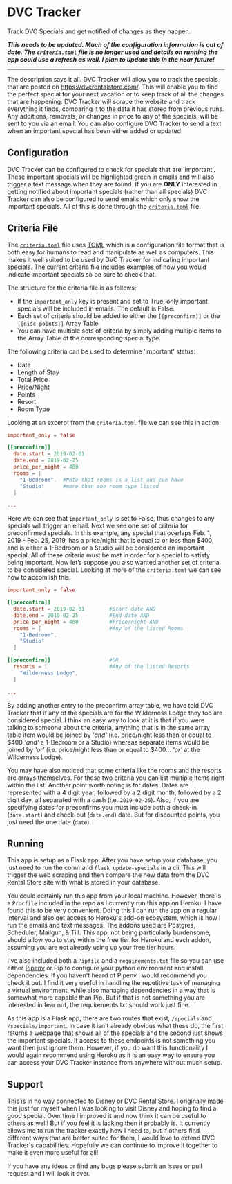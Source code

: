 # DVC Tracker
Track DVC Specials and get notified of changes as they happen.

***This needs to be updated. Much of the configuration information is out of date. The `criteria.toml` file is no longer used and details on running the app could use a refresh as well. I plan to update this in the near future!***

---

The description says it all. DVC Tracker will allow you to track the specials that are posted on https://dvcrentalstore.com/. This will enable you to find the perfect special for your next vacation or to keep track of all the changes that are happening. DVC Tracker will scrape the website and track everything it finds, comparing it to the data it has stored from previous runs. Any additions, removals, or changes in price to any of the specials, will be sent to you via an email. You can also configure DVC Tracker to send a text when an important special has been either added or updated.

Configuration
-------------

DVC Tracker can be configured to check for specials that are 'important'. These important specials will be highlighted green in emails and will also trigger a text message when they are found. If you are **ONLY** interested in getting notified about important specials (rather than all specials) DVC Tracker can also be configured to send emails which only show the important specials. All of this is done through the [`criteria.toml`](criteria.toml) file.

Criteria File
-------------

The [`criteria.toml`](criteria.toml) file uses [TOML](https://github.com/toml-lang/toml) which is a configuration file format that is both easy for humans to read and manipulate as well as computers. This makes it well suited to be used by DVC Tracker for indicating important specials. The current criteria file includes examples of how you would indicate important specials so be sure to check that.

The structure for the criteria file is as follows:
+ If the `important_only` key is present and set to True, only important specials will be included in emails. The default is False.
+ Each set of criteria should be added to either the `[[preconfirm]]` or the `[[disc_points]]` Array Table.
+ You can have multiple sets of criteria by simply adding multiple items to the Array Table of the corresponding special type.

The following criteria can be used to determine 'important' status:
+ Date
+ Length of Stay
+ Total Price
+ Price/Night
+ Points
+ Resort
+ Room Type

Looking at an excerpt from the `criteria.toml` file we can see this in action:

```toml
important_only = false

[[preconfirm]]
  date.start = 2019-02-01
  date.end = 2019-02-25
  price_per_night = 400
  rooms = [
    "1-Bedroom",  #Note that rooms is a list and can have
    "Studio"      #more than one room type listed
  ]

...
```

Here we can see that `important_only` is set to False, thus changes to any specials will trigger an email. Next we see one set of criteria for preconfirmed specials. In this example, any special that overlaps Feb. 1, 2019 - Feb. 25, 2019, has a price/night that is equal to or less than $400, and is either a 1-Bedroom or a Studio will be considered an important special. All of these criteria must be met in order for a special to satisfy being important. Now let’s suppose you also wanted another set of criteria to be considered special. Looking at more of the `criteria.toml` we can see how to accomlish this:

```toml
important_only = false

[[preconfirm]]
  date.start = 2019-02-01        #Start date AND
  date.end = 2019-02-25          #End date AND
  price_per_night = 400          #Price/night AND
  rooms = [                      #Any of the listed Rooms
    "1-Bedroom",
    "Studio"
  ]

[[preconfirm]]                   #OR
  resorts = [                    #Any of the listed Resorts
    "Wilderness Lodge",
  ]

...
```

By adding another entry to the preconfirm array table, we have told DVC Tracker that if any of the specials are for the Wilderness Lodge they too are considered special. I think an easy way to look at it is that if you were talking to someone about the criteria, anything that is in the same array table item would be joined by *'and'* (i.e. price/night less than or equal to $400 *'and'* a 1-Bedroom or a Studio) whereas separate items would be joined by *'or'* (i.e. price/night less than or equal to $400... *'or'* at the Wilderness Lodge).

You may have also noticed that some criteria like the rooms and the resorts are arrays themselves. For these two criteria you can list multiple items right within the list. Another point worth noting is for dates. Dates are represented with a 4 digit year, followed by a 2 digit month, followed by a 2 digit day, all separated with a dash (i.e. `2019-02-25`). Also, if you are specifying dates for preconfirms you must include both a check-in (`date.start`) and check-out (`date.end`) date. But for discounted points, you just need the one date (`date`).

Running
-------

This app is setup as a Flask app. After you have setup your database, you just need to run the command `flask update-specials` in a cli. This will trigger the web scraping and then compare the new data from the DVC Rental Store site with what is stored in your database.

You could certainly run this app from your local machine. However, there is a `Procfile` included in the repo as I currently run this app on Heroku. I have found this to be very convenient. Doing this I can run the app on a regular interval and also get access to Heroku's add-on ecosystem, which is how I run the emails and text messages. The addons used are Postgres, Scheduler, Mailgun, & Till. This app, not being particularly burdensome, should allow you to stay within the free tier for Heroku and each addon, assuming you are not already using up your free tier hours.

I've also included both a `Pipfile` and a `requirements.txt` file so you can use either [Pipenv](https://pipenv.readthedocs.io/en/latest/) or Pip to configure your python environment and install dependencies. If you haven't heard of Pipenv I would recommend you check it out. I find it very useful in handling the repetitive task of managing a virtual environment, while also managing dependencies in a way that is somewhat more capable than Pip. But if that is not something you are interested in fear not, the requirements.txt should work just fine.

As this app is a Flask app, there are two routes that exist, `/specials` and `/specials/important`. In case it isn't already obvious what these do, the first returns a webpage that shows all of the specials and the second just shows the important specials. If access to these endpoints is not something you want then just ignore them. However, if you do want this functionality I would again recommend using Heroku as it is an easy way to ensure you can access your DVC Tracker instance from anywhere without much setup.

Support
-------

This is in no way connected to Disney or DVC Rental Store. I originally made this just for myself when I was looking to visit Disney and hoping to find a good special. Over time I improved it and now think it can be useful to others as well! But if you feel it is lacking then it probably is. It currently allows me to run the tracker exactly how I need to, but if others find different ways that are better suited for them, I would love to extend DVC Tracker's capabilities. Hopefully we can continue to improve it together to make it even more useful for all!

If you have any ideas or find any bugs please submit an issue or pull request and I will look it over.
